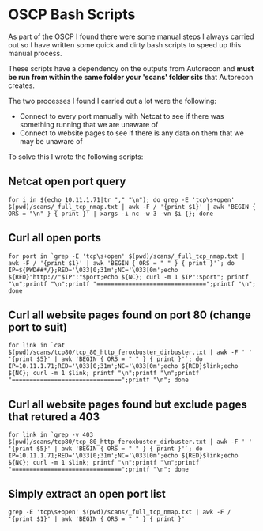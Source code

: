 # OSCP Bash Scripts

As part of the OSCP I found there were some manual steps I always carried out so I have written some quick and dirty bash scripts to speed up this manual process.

These scripts have a dependency on the outputs from Autorecon and **must be run from within the same folder your 'scans' folder sits** that Autorecon creates.

The two processes I found I carried out a lot were the following:

- Connect to every port manually with Netcat to see if there was something running that we are unaware of
- Connect to website pages to see if there is any data on them that we may be unaware of

To solve this I wrote the following scripts:

## Netcat open port query

````
for i in $(echo 10.11.1.71|tr "," "\n"); do grep -E 'tcp\s+open' $(pwd)/scans/_full_tcp_nmap.txt | awk -F / '{print $1}' | awk 'BEGIN { ORS = "\n" } { print }' | xargs -i nc -w 3 -vn $i {}; done
````

## Curl all open ports

```
for port in `grep -E 'tcp\s+open' $(pwd)/scans/_full_tcp_nmap.txt | awk -F / '{print $1}' | awk 'BEGIN { ORS = " " } { print }'`; do IP=${PWD##*/};RED='\033[0;31m';NC='\033[0m';echo ${RED}"http://"$IP":"$port;echo ${NC}; curl -m 1 $IP":$port"; printf "\n";printf "\n";printf "===============================";printf "\n"; done

```

## Curl all website pages found on port 80 (change port to suit)

```
for link in `cat $(pwd)/scans/tcp80/tcp_80_http_feroxbuster_dirbuster.txt | awk -F ' ' '{print $5}' | awk 'BEGIN { ORS = " " } { print }'`; do IP=10.11.1.71;RED='\033[0;31m';NC='\033[0m';echo ${RED}$link;echo ${NC}; curl -m 1 $link; printf "\n";printf "\n";printf "===============================";printf "\n"; done
```

## Curl all website pages found but exclude pages that retured a 403

```
for link in `grep -v 403 $(pwd)/scans/tcp80/tcp_80_http_feroxbuster_dirbuster.txt | awk -F ' ' '{print $5}' | awk 'BEGIN { ORS = " " } { print }'`; do IP=10.11.1.71;RED='\033[0;31m';NC='\033[0m';echo ${RED}$link;echo ${NC}; curl -m 1 $link; printf "\n";printf "\n";printf "===============================";printf "\n"; done
```

## Simply extract an open port list

```
grep -E 'tcp\s+open' $(pwd)/scans/_full_tcp_nmap.txt | awk -F / '{print $1}' | awk 'BEGIN { ORS = " " } { print }'
```
